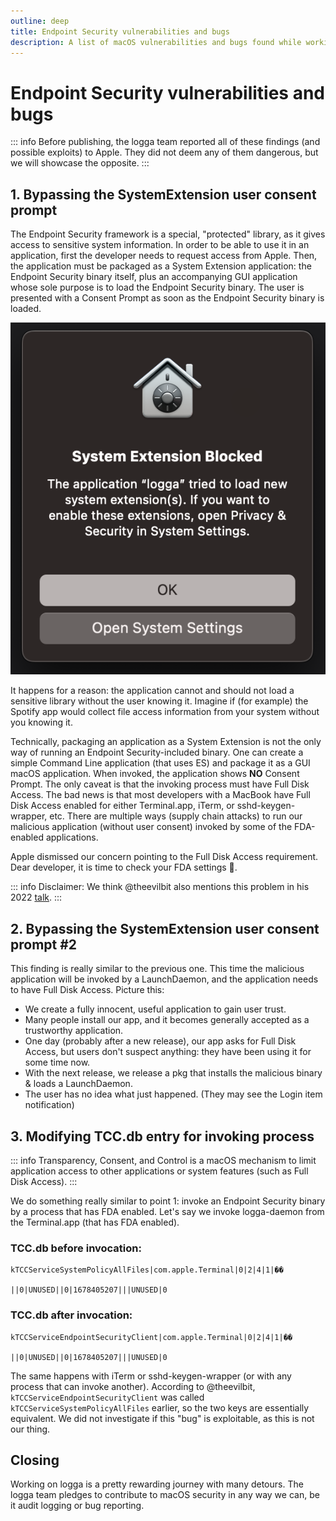 ```yaml
---
outline: deep
title: Endpoint Security vulnerabilities and bugs
description: A list of macOS vulnerabilities and bugs found while working on logga
---
```


# Endpoint Security vulnerabilities and bugs

::: info
Before publishing, the logga team reported all of these findings (and possible exploits) to Apple. They did not deem any of them dangerous, but we will showcase the opposite.
:::

## 1. Bypassing the SystemExtension user consent prompt

The Endpoint Security framework is a special, "protected" library, as it gives access to sensitive system information. In order to be able to use it in an application, first the developer needs to request access from Apple. Then, the application must be packaged as a System Extension application: the Endpoint Security binary itself, plus an accompanying GUI application whose sole purpose is to load the Endpoint Security binary. The user is presented with a Consent Prompt as soon as the Endpoint Security binary is loaded.

![Consent Prompt](../assets/consent.png)

It happens for a reason: the application cannot and should not load a sensitive library without the user knowing it. Imagine if (for example) the Spotify app would collect file access information from your system without you knowing it.

Technically, packaging an application as a System Extension is not the only way of running an Endpoint Security-included binary.
One can create a simple Command Line application (that uses ES) and package it as a GUI macOS application. When invoked, the application shows **NO** Consent Prompt. The only caveat is that the invoking process must have Full Disk Access. The bad news is that most developers with a MacBook have Full Disk Access enabled for either Terminal.app, iTerm, or sshd-keygen-wrapper, etc. There are multiple ways (supply chain attacks) to run our malicious application (without user consent) invoked by some of the FDA-enabled applications.

Apple dismissed our concern pointing to the Full Disk Access requirement. Dear developer, it is time to check your FDA settings 👀.

::: info
Disclaimer: We think @theevilbit also mentions this problem in his 2022 [talk](https://theevilbit.github.io/talks_workshops/2022/OBTS2022-Fitzl-The-Achilles-heel-of-EndpointSecurity.pdf).
:::

## 2. Bypassing the SystemExtension user consent prompt #2

This finding is really similar to the previous one. This time the malicious application will be invoked by a LaunchDaemon, and the application needs to have Full Disk Access.
Picture this:
- We create a fully innocent, useful application to gain user trust.  
- Many people install our app, and it becomes generally accepted as a trustworthy application.
- One day (probably after a new release), our app asks for Full Disk Access, but users don't suspect anything: they have been using it for some time now.
- With the next release, we release a pkg that installs the malicious binary & loads a LaunchDaemon.
- The user has no idea what just happened. (They may see the Login item notification)

## 3. Modifying TCC.db entry for invoking process

::: info
Transparency, Consent, and Control is a macOS mechanism to limit application access to other applications or system features (such as Full Disk Access).
:::

We do something really similar to point 1: invoke an Endpoint Security binary by a process that has FDA enabled. Let's say we invoke logga-daemon from the Terminal.app (that has FDA enabled).  

### TCC.db before invocation:
```
kTCCServiceSystemPolicyAllFiles|com.apple.Terminal|0|2|4|1|��
                                                               ||0|UNUSED||0|1678405207|||UNUSED|0
```
### TCC.db after invocation:
```
kTCCServiceEndpointSecurityClient|com.apple.Terminal|0|2|4|1|��
                                                               ||0|UNUSED||0|1678405207|||UNUSED|0
```

The same happens with iTerm or sshd-keygen-wrapper (or with any process that can invoke another).
According to @theevilbit, `kTCCServiceEndpointSecurityClient` was called `kTCCServiceSystemPolicyAllFiles` earlier, so the two keys are essentially equivalent. We did not investigate if this "bug" is exploitable, as this is not our thing.

## Closing

Working on logga is a pretty rewarding journey with many detours. The logga team pledges to contribute to macOS security in any way we can, be it audit logging or bug reporting.

